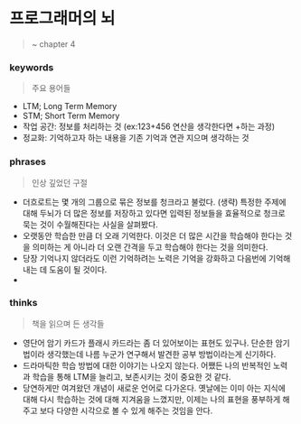 # 프로그래머의 뇌
> ~ chapter 4

### keywords

> 주요 용어들

- LTM; Long Term Memory
- STM; Short Term Memory
- 작업 공간: 정보를 처리하는 것 (ex:123+456 연산을 생각한다면 +하는 과정)
- 정교화: 기억하고자 하는 내용을 기존 기억과 연관 지으며 생각하는 것

### phrases

> 인상 깊었던 구절

- 더흐로트는 몇 개의 그룹으로 묶은 정보를 청크라고 불렀다. (생략) 특정한 주제에 대해 두뇌가 더 많은 정보를 저장하고 있다면 입력된 정보들을 효율적으로 청크로 묵는 것이 수월해진다는 사실을 살펴봤다.
- 오랫동안 학습한 만큼 더 오래 기억한다. 이것은 더 많은 시간을 학습해야 한다는 것을 의미하는 게 아니라 더 오랜 간격을 두고 학습해야 한다는 것을 의미한다.
- 당장 기억나지 않더라도 이런 기억하려는 노력은 기억을 강화하고 다음번에 기억해내는 데 도움이 될 것이다.
- 

### thinks

> 책을 읽으며 든 생각들

- 영단어 암기 카드가 플래시 카드라는 좀 더 있어보이는 표현도 있구나. 단순한 암기법이라 생각했는데 나름 누군가 연구해서 발견한 공부 방법이라는게 신기하다.
- 드라마틱한 학습 방법에 대한 이야기는 나오지 않는다. 어쨌든 나의 반복적인 노력과 학습을 통해 LTM을 늘리고, 보존시키는 것이 중요한 것 같다.
- 당연하게만 여겨왔던 개념이 새로운 언어로 다가온다. 옛날에는 이미 아는 지식에 대해 다시 학습하는 것에 대해 지겨움을 느꼈지만, 이제는 나의 표현을 풍부하게 해주고 보다 다양한 시각으로 볼 수 있게 해주는 것임을 안다.
